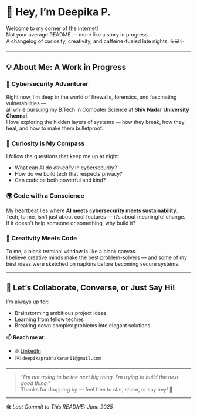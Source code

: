 # 🌟 Hey, I’m Deepika P.

Welcome to my corner of the internet!  
Not your average README — more like a story in progress.  
A changelog of curiosity, creativity, and caffeine-fueled late nights. ☕💻✨

---

## 💡 About Me: A Work in Progress

### 🔐 Cybersecurity Adventurer  
Right now, I’m deep in the world of firewalls, forensics, and fascinating vulnerabilities —  
all while pursuing my B.Tech in Computer Science at **Shiv Nadar University Chennai**.  
I love exploring the hidden layers of systems — how they break, how they heal, and how to make them bulletproof.

### 🌱 Curiosity is My Compass  
I follow the questions that keep me up at night:  
- What can AI do *ethically* in cybersecurity?  
- How do we build tech that respects privacy?  
- Can code be both powerful and kind?

### 🌍 Code with a Conscience  
My heartbeat lies where **AI meets cybersecurity meets sustainability**.  
Tech, to me, isn’t just about cool features — it’s about meaningful change.  
If it doesn't help someone or something, why build it?

### 🎨 Creativity Meets Code  
To me, a blank terminal window is like a blank canvas.  
I believe creative minds make the best problem-solvers — and some of my best ideas were sketched on napkins before becoming secure systems.

---

## 🤝 Let’s Collaborate, Converse, or Just Say Hi!

I’m always up for:
- Brainstorming ambitious project ideas  
- Learning from fellow techies  
- Breaking down complex problems into elegant solutions  

📫 **Reach me at:**  
- 🌐 [LinkedIn](https://www.linkedin.com/in/deepika-p-5a053a258/)  
- ✉️ `deepikaprabhakaran11@gmail.com`  

---

> _“I’m not trying to be the next big thing. I’m trying to build the next good thing.”_  
Thanks for dropping by — feel free to star, share, or say hey! 🌟

---

🛠️ *Last Commit to This README: June 2025*  
